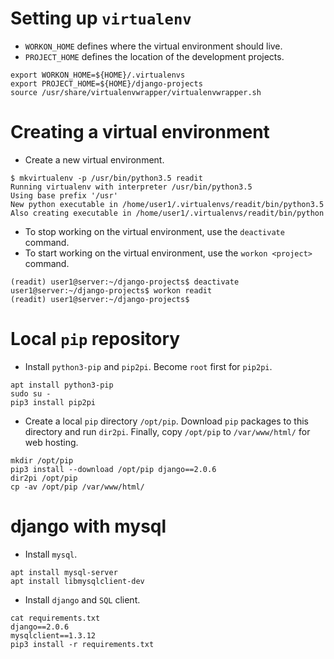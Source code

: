 # Setting up `virtualenv`

- `WORKON_HOME` defines where the virtual environment should live.
- `PROJECT_HOME` defines the location of the development projects.

```shell
export WORKON_HOME=${HOME}/.virtualenvs
export PROJECT_HOME=${HOME}/django-projects
source /usr/share/virtualenvwrapper/virtualenvwrapper.sh
```

# Creating a virtual environment

- Create a new virtual environment.

```shell
$ mkvirtualenv -p /usr/bin/python3.5 readit
Running virtualenv with interpreter /usr/bin/python3.5
Using base prefix '/usr'
New python executable in /home/user1/.virtualenvs/readit/bin/python3.5
Also creating executable in /home/user1/.virtualenvs/readit/bin/python
```

- To stop working on the virtual environment, use the `deactivate` command.
- To start working on the virtual environment, use the `workon <project>` command.

```shell
(readit) user1@server:~/django-projects$ deactivate 
user1@server:~/django-projects$ workon readit
(readit) user1@server:~/django-projects$ 
```

# Local `pip` repository

- Install `python3-pip` and `pip2pi`. Become `root` first for `pip2pi`.
```shell
apt install python3-pip
sudo su -
pip3 install pip2pi
```
- Create a local `pip` directory `/opt/pip`. Download `pip` packages to this directory and run `dir2pi`. Finally, copy `/opt/pip` to `/var/www/html/` for web hosting.

```shell
mkdir /opt/pip
pip3 install --download /opt/pip django==2.0.6
dir2pi /opt/pip
cp -av /opt/pip /var/www/html/
```
# django with mysql

- Install `mysql`.

```shell
apt install mysql-server
apt install libmysqlclient-dev
```

- Install `django` and `SQL` client.

```shell
cat requirements.txt 
django==2.0.6
mysqlclient==1.3.12
pip3 install -r requirements.txt
```
